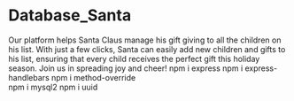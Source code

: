 # Database_Santa

Our platform helps Santa Claus manage his gift giving to all the children on his list. With just a few clicks, Santa can
easily add new children and gifts to his list, ensuring that every child receives the perfect gift this holiday season.
Join us in spreading joy and cheer!
npm i express
npm i express-handlebars
npm i method-override  
npm i mysql2
npm i uuid
